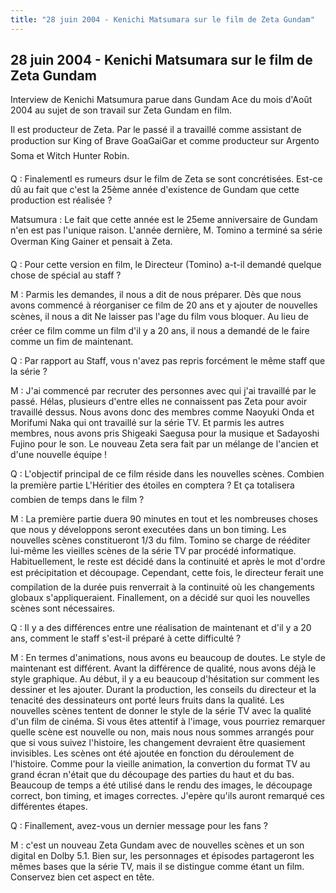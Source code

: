 ```yaml
---
title: "28 juin 2004 - Kenichi Matsumara sur le film de Zeta Gundam"
---
```


28 juin 2004 - Kenichi Matsumara sur le film de Zeta Gundam
-----------------------------------------------------------

Interview de Kenichi Matsumura parue dans Gundam Ace du mois d'Août 2004 au sujet de son travail sur Zeta Gundam en film.   
  
Il est producteur de Zeta. Par le passé il a travaillé comme assistant de production sur King of Brave GoaGaiGar et comme producteur sur Argento Soma et Witch Hunter Robin. 

  
  
Q : Finalementl es rumeurs dsur le film de Zeta se sont concrétisées. Est-ce dû au fait que c'est la 25ème année d'existence de Gundam que cette production est réalisée ?  
  
Matsumura : Le fait que cette année est le 25eme anniversaire de Gundam n'en est pas l'unique raison. L'année dernière, M. Tomino a terminé sa série Overman King Gainer et pensait à Zeta.   
  
Q : Pour cette version en film, le Directeur (Tomino) a-t-il demandé quelque chose de spécial au staff ?   
  
M : Parmis les demandes, il nous a dit de nous préparer. Dès que nous avons commencé à réorganiser ce film de 20 ans et y ajouter de nouvelles scènes, il nous a dit Ne laisser pas l'age du film vous bloquer. Au lieu de créer ce film comme un film d'il y a 20 ans, il nous a demandé de le faire comme un fim de maintenant.   
  
Q : Par rapport au Staff, vous n'avez pas repris forcément le même staff que la série ?   
  
M : J'ai commencé par recruter des personnes avec qui j'ai travaillé par le passé. Hélas, plusieurs d'entre elles ne connaissent pas Zeta pour avoir travaillé dessus. Nous avons donc des membres comme Naoyuki Onda et Morifumi Naka qui ont travaillé sur la série TV. Et parmis les autres membres, nous avons pris Shigeaki Saegusa pour la musique et Sadayoshi Fujino pour le son. Le nouveau Zeta sera fait par un mélange de l'ancien et d'une nouvelle équipe !   
  
Q : L'objectif principal de ce film réside dans les nouvelles scènes. Combien la première partie L'Héritier des étoiles en comptera ? Et ça totalisera combien de temps dans le film ?   
  
M : La première partie duera 90 minutes en tout et les nombreuses choses que nous y développons seront executées dans un bon timing. Les nouvelles scènes constitueront 1/3 du film. Tomino se charge de rééditer lui-même les vieilles scènes de la série TV par procédé informatique. Habituellement, le reste est décidé dans la continuité et après le mot d'ordre est précipitation et découpage. Cependant, cette fois, le directeur ferait une compilation de la durée puis renverrait à la continuité où les changements globaux s'appliqueraient. Finallement, on a décidé sur quoi les nouvelles scènes sont nécessaires.   
  
Q : Il y a des différences entre une réalisation de maintenant et d'il y a 20 ans, comment le staff s'est-il préparé à cette difficulté ?  
  
M : En termes d'animations, nous avons eu beaucoup de doutes. Le style de maintenant est différent. Avant la différence de qualité, nous avons déjà le style graphique. Au début, il y a eu beaucoup d'hésitation sur comment les dessiner et les ajouter. Durant la production, les conseils du directeur et la tenacité des dessinateurs ont porté leurs fruits dans la qualité. Les nouvelles scènes tentent de donner le style de la série TV avec la qualité d'un film de cinéma. Si vous êtes attentif à l'image, vous pourriez remarquer quelle scène est nouvelle ou non, mais nous nous sommes arrangés pour que si vous suivez l'histoire, les changement devraient être quasiement invisibles. Les scènes ont été ajoutée en fonction du déroulement de l'histoire. Comme pour la vieille animation, la convertion du format TV au grand écran n'était que du découpage des parties du haut et du bas. Beaucoup de temps a été utilisé dans le rendu des images, le découpage correct, bon timing, et images correctes. J'epère qu'ils auront remarqué ces différentes étapes.   
  
Q : Finallement, avez-vous un dernier message pour les fans ?  
  
M : c'est un nouveau Zeta Gundam avec de nouvelles scènes et un son digital en Dolby 5.1. Bien sur, les personnages et épisodes partageront les mêmes bases que la série TV, mais il se distingue comme étant un film. Conservez bien cet aspect en tête.  
